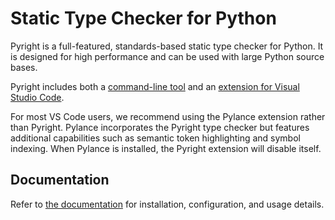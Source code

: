 # Static Type Checker for Python

Pyright is a full-featured, standards-based static type checker for Python. It is designed for high performance and can be used with large Python source bases.

Pyright includes both a [command-line tool](/docs/command-line.md) and an [extension for Visual Studio Code](https://marketplace.visualstudio.com/items?itemName=ms-pyright.pyright).

For most VS Code users, we recommend using the Pylance extension rather than Pyright. Pylance incorporates the Pyright type checker but features additional capabilities such as semantic token highlighting and symbol indexing. When Pylance is installed, the Pyright extension will disable itself.

## Documentation

Refer to [the documentation](https://microsoft.github.io/pyright) for installation, configuration, and usage details.
